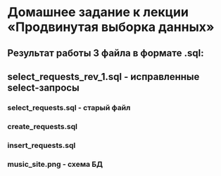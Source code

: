 # Домашнее задание к лекции «Продвинутая выборка данных»

## Результат работы 3 файла в формате .sql:

## select_requests_rev_1.sql - исправленные select-запросы
### select_requests.sql - старый файл
### create_requests.sql
### insert_requests.sql
### music_site.png - схема БД
